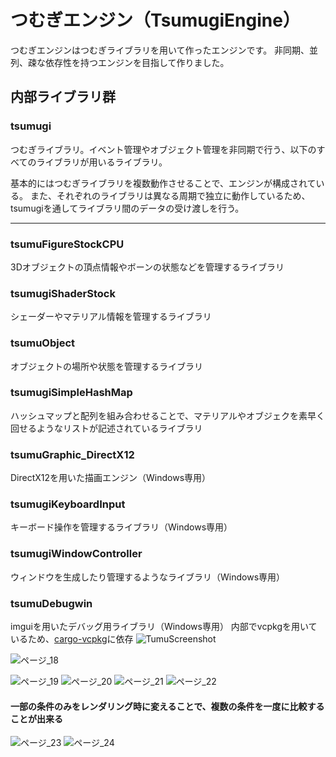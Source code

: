 # つむぎエンジン（TsumugiEngine）
つむぎエンジンはつむぎライブラリを用いて作ったエンジンです。
非同期、並列、疎な依存性を持つエンジンを目指して作りました。
## 内部ライブラリ群
### tsumugi
つむぎライブラリ。イベント管理やオブジェクト管理を非同期で行う、以下のすべてのライブラリが用いるライブラリ。

基本的にはつむぎライブラリを複数動作させることで、エンジンが構成されている。
また、それぞれのライブラリは異なる周期で独立に動作しているため、tsumugiを通してライブラリ間のデータの受け渡しを行う。
***


### tsumuFigureStockCPU
3Dオブジェクトの頂点情報やボーンの状態などを管理するライブラリ
### tsumugiShaderStock
シェーダーやマテリアル情報を管理するライブラリ
### tsumuObject
オブジェクトの場所や状態を管理するライブラリ
### tsumugiSimpleHashMap
ハッシュマップと配列を組み合わせることで、マテリアルやオブジェクを素早く回せるようなリストが記述されているライブラリ
### tsumuGraphic_DirectX12
DirectX12を用いた描画エンジン（Windows専用）
### tsumugiKeyboardInput
キーボード操作を管理するライブラリ（Windows専用）
### tsumugiWindowController
ウィンドウを生成したり管理するようなライブラリ（Windows専用）
### tsumuDebugwin
imguiを用いたデバッグ用ライブラリ（Windows専用）
内部でvcpkgを用いているため、[cargo-vcpkg](https://crates.io/crates/cargo-vcpkg "cargo-vcpkg")に依存
![TumuScreenshot](https://user-images.githubusercontent.com/43674314/208431873-b2db91d0-07bd-460e-b483-75030d12a6c6.png)

![ページ_18](https://user-images.githubusercontent.com/43674314/223162347-c51cd7bf-66c2-432f-932f-b2ea1fda4718.png)

![ページ_19](https://user-images.githubusercontent.com/43674314/223162355-d1108f5a-8578-479a-90ac-415143cfdf74.png)
![ページ_20](https://user-images.githubusercontent.com/43674314/223162366-4110a19a-0273-43ff-8b9f-04eff662a1a2.png)
![ページ_21](https://user-images.githubusercontent.com/43674314/223162378-00c2347e-a929-4c17-970a-da9398aa3384.png)
![ページ_22](https://user-images.githubusercontent.com/43674314/223162391-2c0a7d67-2de3-43b3-9785-68cb2d00f415.png)

#### 一部の条件のみをレンダリング時に変えることで、複数の条件を一度に比較することが出来る
![ページ_23](https://github.com/snamas/TsumugiEngine/assets/43674314/e66ed779-5718-463b-a390-e333888f2007)
![ページ_24](https://github.com/snamas/TsumugiEngine/assets/43674314/a2d0af31-3150-41c1-9982-d4ab7a7a3616)

